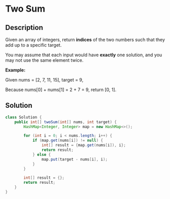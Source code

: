 # Two Sum

## Description

Given an array of integers, return **indices** of the two numbers such that they add up to a specific target.

You may assume that each input would have **exactly** one solution, and you may not use the same element twice.

**Example:**

Given nums = [2, 7, 11, 15], target = 9,

Because nums[0] + nums[1] = 2 + 7 = 9,
return [0, 1].

## Solution

```java
class Solution {
    public int[] twoSum(int[] nums, int target) {
        HashMap<Integer, Integer> map = new HashMap<>();

        for (int i = 0; i < nums.length; i++) {
            if (map.get(nums[i]) != null) {
                int[] result = {map.get(nums[i]), i};
                return result;
            } else {
                map.put(target - nums[i], i);
            }
        }

        int[] result = {};
        return result;
    }
}
```
